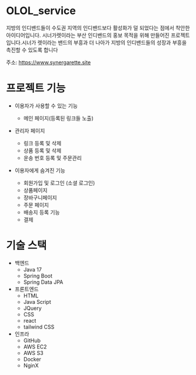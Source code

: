 # OLOL_service
지방의 인디밴드들이 수도권 지역의 인디밴드보다 활성화가 덜 
되었다는 점에서 착안한 아이디어입니다. 시너가렛이라는 부산 
인디밴드의 홍보 목적을 위해 만들어진 프로젝트입니다.시너가
렛이라는 밴드의 부흥과 더 나아가 지방의 인디밴드들의 성장과 
부흥을 촉진할 수 있도록 합니다

주소: https://www.synergarette.site

# 프로젝트 기능
- 이용자가 사용할 수 있는 기능
  - 메인 페이지(등록된 링크들 노출)

- 관리자 페이지
  - 링크 등록 및 삭제
  - 상품 등록 및 삭제
  - 운송 번호 등록 및 주문관리
 
- 이용자에게 숨겨진 기능
  - 회원가입 및 로그인 (소셜 로그인)
  - 상품페이지
  - 장바구니페이지
  - 주문 페이지
  - 배송지 등록 기능
  - 결제


# 기술 스택
- 백엔드
  - Java 17
  - Spring Boot
  - Spring Data JPA
- 프론트엔드
  - HTML
  - Java Script
  - JQuery
  - CSS
  - react
  - tailwind CSS
- 인프라
  - GitHub
  - AWS EC2
  - AWS S3
  - Docker
  - NginX
